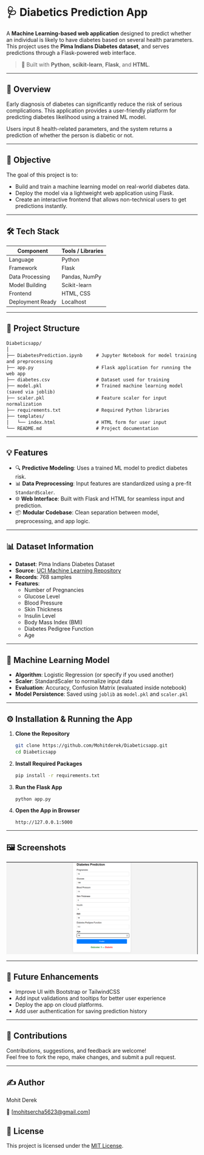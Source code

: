 # 🩺 Diabetics Prediction App

A **Machine Learning-based web application** designed to predict whether an individual is likely to have diabetes based on several health parameters. This project uses the **Pima Indians Diabetes dataset**, and serves predictions through a Flask-powered web interface.

> 📍 Built with **Python**, **scikit-learn**, **Flask**, and **HTML**.

---

## 📌 Overview

Early diagnosis of diabetes can significantly reduce the risk of serious complications. This application provides a user-friendly platform for predicting diabetes likelihood using a trained ML model.

Users input 8 health-related parameters, and the system returns a prediction of whether the person is diabetic or not.

---

## 🎯 Objective

The goal of this project is to:
- Build and train a machine learning model on real-world diabetes data.
- Deploy the model via a lightweight web application using Flask.
- Create an interactive frontend that allows non-technical users to get predictions instantly.

---

## 🛠️ Tech Stack

| Component          | Tools / Libraries                      |
|-------------------|-----------------------------------------|
| Language          | Python                                  |
| Framework         | Flask                                   |
| Data Processing   | Pandas, NumPy                           |
| Model Building    | Scikit-learn                            |
| Frontend          | HTML, CSS                               |
| Deployment Ready  | Localhost                               |

---

## 📂 Project Structure

```
Diabeticsapp/
│
├── DiabetesPrediction.ipynb     # Jupyter Notebook for model training and preprocessing
├── app.py                       # Flask application for running the web app
├── diabetes.csv                 # Dataset used for training
├── model.pkl                    # Trained machine learning model (saved via joblib)
├── scaler.pkl                   # Feature scaler for input normalization
├── requirements.txt             # Required Python libraries
├── templates/
│   └── index.html               # HTML form for user input
└── README.md                    # Project documentation
```

---

## 💡 Features

- 🔍 **Predictive Modeling**: Uses a trained ML model to predict diabetes risk.
- 📊 **Data Preprocessing**: Input features are standardized using a pre-fit `StandardScaler`.
- 🌐 **Web Interface**: Built with Flask and HTML for seamless input and prediction.
- 📦 **Modular Codebase**: Clean separation between model, preprocessing, and app logic.

---

## 📊 Dataset Information

- **Dataset**: Pima Indians Diabetes Dataset
- **Source**: [UCI Machine Learning Repository](https://archive.ics.uci.edu/ml/datasets/pima+indians+diabetes)
- **Records**: 768 samples
- **Features**:
  - Number of Pregnancies
  - Glucose Level
  - Blood Pressure
  - Skin Thickness
  - Insulin Level
  - Body Mass Index (BMI)
  - Diabetes Pedigree Function
  - Age

---

## 🧠 Machine Learning Model

- **Algorithm**: Logistic Regression (or specify if you used another)
- **Scaler**: StandardScaler to normalize input data
- **Evaluation**: Accuracy, Confusion Matrix (evaluated inside notebook)
- **Model Persistence**: Saved using `joblib` as `model.pkl` and `scaler.pkl`

---

## ⚙️ Installation & Running the App

1. **Clone the Repository**
   ```bash
   git clone https://github.com/Mohitderek/Diabeticsapp.git
   cd Diabeticsapp
   ```

2. **Install Required Packages**
   ```bash
   pip install -r requirements.txt
   ```

3. **Run the Flask App**
   ```bash
   python app.py
   ```

4. **Open the App in Browser**
   ```
   http://127.0.0.1:5000
   ```

---

## 🖼️ Screenshots

![Diabetes Prediction App Screenshot](screenshot.png)

---

## 🚀 Future Enhancements

- Improve UI with Bootstrap or TailwindCSS
- Add input validations and tooltips for better user experience
- Deploy the app on cloud platforms.
- Add user authentication for saving prediction history

---

## 🤝 Contributions

Contributions, suggestions, and feedback are welcome!  
Feel free to fork the repo, make changes, and submit a pull request.

---

## ✍️ Author

Mohit Derek

📧 [mohitsercha5623@gmail.com]

## 📄 License

This project is licensed under the [MIT License](LICENSE).


